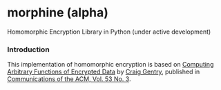 # morphine (alpha)
Homomorphic Encryption Library in Python (under active development)

### Introduction
This implementation of homomorphic encryption is based on [Computing Arbitrary Functions of Encrypted Data](https://crypto.stanford.edu/craig/easy-fhe.pdf) by [Craig Gentry](https://www.macfound.org/fellows/914/), published in [Communications of the ACM, Vol. 53 No. 3](http://cacm.acm.org/magazines/2010/3/76272-computing-arbitrary-functions-of-encrypted-data/abstract).
